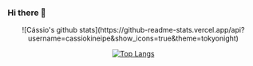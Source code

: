 ### Hi there 👋

<!--
**cassiokineipe/cassiokineipe** is a ✨ _special_ ✨ repository because its `README.md` (this file) appears on your GitHub profile.

Here are some ideas to get you started:

- 🔭 I’m currently working on ...
- 🌱 I’m currently learning ...
- 👯 I’m looking to collaborate on ...
- 🤔 I’m looking for help with ...
- 💬 Ask me about ...
- 📫 How to reach me: ...
- 😄 Pronouns: ...
- ⚡ Fun fact: ...
-->

<!doctype html>
<html lang="en">

<center>
![Cássio's github stats](https://github-readme-stats.vercel.app/api?username=cassiokineipe&show_icons=true&theme=tokyonight)


[![Top Langs](https://github-readme-stats.vercel.app/api/top-langs/?username=cassiokineipe&amp;theme=dark)](https://github.com/cassiokineipe/github-readme-stats)


</center>
</html>


